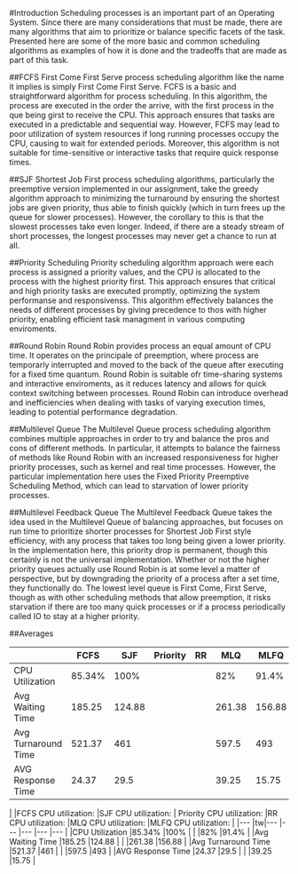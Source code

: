 #Introduction
Scheduling processes is an important part of an Operating System. Since there are many considerations that must be made, there are many algorithms that aim to prioritize or balance specific facets of the task. Presented here are some of the more basic and common scheduling algorithms as examples of how it is done and the tradeoffs that are made as part of this task.

##FCFS
First Come First Serve process scheduling algorithm like the name it implies is simply First Come First Serve. FCFS is a basic and straightforward algorithm for process scheduling. In this algorithm, the process are executed in the order the arrive, with the first process in the que being girst to receive the CPU. This approach ensures that tasks are executed in a predictable and sequential way. However, FCFS may lead to poor utilization of system resources if long running processes occupy the CPU, causing to wait for extended periods. Moreover, this algorithm is not suitable for time-sensitive or interactive tasks that require quick response times.  

##SJF
Shortest Job First process scheduling algorithms, particularly the preemptive version implemented in our assignment, take the greedy algorithm approach to minimizing the turnaround by ensuring the shortest jobs are given priority, thus able to finish quickly (which in turn frees up the queue for slower processes). However, the corollary to this is that the slowest processes take even longer. Indeed, if there are a steady stream of short processes, the longest processes may never get a chance to run at all.

##Priority Scheduling
Priority scheduling algorithm approach were each process is assigned a priority values, and the CPU is allocated to the process with the highest priority first. This approach ensures that critical and high priority tasks are executed promptly, optimizing the system performanse and responsivenss. This algorithm effectively balances the needs of different processes by giving precedence to thos with higher priority, enabling efficient task managment in various computing enviroments. 

##Round Robin
Round Robin provides process an equal amount of CPU time. It operates on the principale of preemption, where process are temporarly interrupted and moved to the back of the queue after executing for a fixed time quantum. Round Robin is suitable ofr time-sharing systems and interactive enviroments, as it reduces latency and allows for quick context switching between processes. Round Robin can introduce overhead and inefficiencies when dealing with tasks of varying execution times, leading to potential performance degradation. 


##Multilevel Queue
The Multilevel Queue process scheduling algorithm combines multiple approaches in order to try and balance the pros and cons of different methods. In particular, it attempts to balance the fairness of methods like Round Robin with an increased responsiveness for higher priority processes, such as kernel and real time processes. However, the particular implementation here uses the Fixed Priority Preemptive Scheduling Method, which can lead to starvation of lower priority processes.

##Multilevel Feedback Queue
The Multilevel Feedback Queue takes the idea used in the Multilevel Queue of balancing approaches, but focuses on run time to prioritize shorter processes for Shortest Job First style efficiency, with any process that takes too long being given a lower priority. In the implementation here, this priority drop is permanent, though this certainly is not the universal implementation. Whether or not the higher priority queues actually use Round Robin is at some level a matter of perspective, but by downgrading the priority of a process after a set time, they functionally do. The lowest level queue is First Come, First Serve, though as with other scheduling methods that allow preemption, it risks starvation if there are too many quick processes or if a process periodically called IO to stay at a higher priority.


##Averages

|						|FCFS	|SJF	| Priority	|RR		|MLQ	|MLFQ	|
|---					|---	|---	|---		|---	|---	|---	|
|CPU Utilization		|85.34%	|100%	|			|		|82%	|91.4%	|
|Avg Waiting Time		|185.25	|124.88	|			|		|261.38	|156.88	|
|Avg Turnaround Time	|521.37	|461	|			|		|597.5	|493	|
|AVG Response Time		|24.37	|29.5	|			|		|39.25	|15.75	|


|						|FCFS	CPU utilization: |SJF	CPU utilization: | Priority CPU utilization: 	|RR CPU utilization: |MLQ	CPU utilization: |MLFQ CPU utilization: 	|
|---					|tw|---	|---		|---	|---	|---	|
|CPU Utilization		|85.34%	|100%	|			|		|82%	|91.4%	|
|Avg Waiting Time		|185.25	|124.88	|			|		|261.38	|156.88	|
|Avg Turnaround Time	|521.37	|461	|			|		|597.5	|493	|
|AVG Response Time		|24.37	|29.5	|			|		|39.25	|15.75	|
